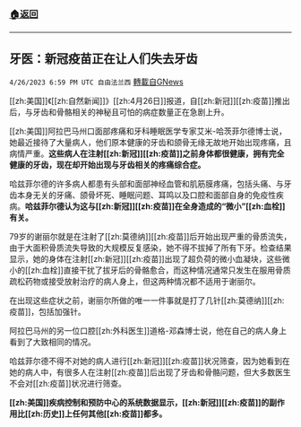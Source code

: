 ###  [:house:返回](README.md)
---


## 牙医：新冠疫苗正在让人们失去牙齿
`4/26/2023 6:59 PM UTC 自由法兰西` [轉載自GNews](https://gnews.org/articles/1255350)

[[zh:美国]]《[[zh:自然新闻]]》[[zh:4月26日]]报道，自[[zh:新冠]][[zh:疫苗]]推出后，与牙齿和骨骼相关的神秘且可怕的病症数量正在急剧上升。

  

[[zh:美国]]阿拉巴马州口面部疼痛和牙科睡眠医学专家艾米-哈茨菲尔德博士说，她最近接待了大量病人，他们原本健康的牙齿和颌骨无缘无故地开始出现疼痛，且病情严重。**这些病人在注射[[zh:新冠]][[zh:疫苗]]之前身体都很健康，拥有完全健康的牙齿，现在却开始出现与牙齿相关的疼痛综合症。**

  

哈兹菲尔德的许多病人都患有头部和面部神经血管和肌筋膜疼痛，包括头痛、与牙齿本身无关的牙痛、颌骨坏死、睡眠问题、耳鸣以及口腔和面部自身的免疫性疾病。**哈兹菲尔德认为这与[[zh:新冠]][[zh:疫苗]]在全身造成的“微小”[[zh:血栓]]有关。**

  

79岁的谢丽尔就是在注射了[[zh:莫德纳]][[zh:疫苗]]后开始出现严重的骨质流失，由于大面积骨质流失导致的大规模反复感染，她不得不拔掉了所有下牙。检查结果显示，她的身体在注射[[zh:新冠]][[zh:疫苗]]出现了超负荷的微小血凝块，这些微小的[[zh:血栓]]直接干扰了拔牙后的骨骼愈合，而这种情况通常只发生在服用骨质疏松药物或接受放射治疗的病人身上，但这两种情况都不适用于谢丽尔。

  

在出现这些症状之前，谢丽尔所做的唯一一件事就是打了几针[[zh:莫德纳]][[zh:疫苗]]，包括加强针。

  

阿拉巴马州的另一位口腔[[zh:外科医生]]道格-邓森博士说，他在自己的病人身上看到了大致相同的情况。

  

哈兹菲尔德不得不对她的病人进行[[zh:新冠]][[zh:疫苗]]状况筛查，因为她看到在她的病人中，有很多人在注射[[zh:疫苗]]后出现了牙齿和骨骼问题，但大多数医生不会对[[zh:疫苗]]状况进行筛查。


**[[zh:美国]]疾病控制和预防中心的系统数据显示，[[zh:新冠]][[zh:疫苗]]的副作用比[[zh:历史]]上任何其他[[zh:疫苗]]都多。**

